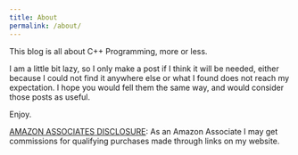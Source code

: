 ```yaml
---
title: About
permalink: /about/
---
```


This blog is all about C++ Programming, more or less.

I am a little bit lazy, so I only make a post if I think it will be needed, either because I could not find it anywhere else or what I found does not reach my expectation. I hope you would fell them the same way, and would consider those posts as useful.

Enjoy.

[AMAZON ASSOCIATES DISCLOSURE](/disclosures): As an Amazon Associate I may get commissions for qualifying purchases made through links on my website. <!-- JEKYLL_RELATIVE_URL_CHECK_SKIP_LINE -->
